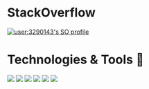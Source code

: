# StackOverflow

[![user:3290143's SO profile](https://stackoverflow-readme-profile.johannchopin.fr/profile-small/3290143?theme=dark)](https://github.com/johannchopin/stackoverflow-readme-profile)

# Technologies & Tools 🔧 

![](https://img.shields.io/badge/Code-React-informational?style=flat&logo=react&logoColor=white&color=7cb34c)
![](https://img.shields.io/badge/Code-TypeScript-informational?style=flat&logo=typescript&logoColor=white&color=7cb34c)
![](https://img.shields.io/badge/Code-JavaScript-informational?style=flat&logo=javascript&logoColor=white&color=7cb34c)
![](https://img.shields.io/badge/Code-CSS-informational?style=flat&logoColor=white&color=7cb34c)
![](https://img.shields.io/badge/Code-HTML-informational?style=flat&logoColor=white&color=7cb34c)
![](https://img.shields.io/badge/Editor-Visual_Studio_Code-informational?style=flat&logo=visual-studio-code&logoColor=white&color=7cb34c)

<!--
**andrewlamyw/andrewlamyw** is a ✨ _special_ ✨ repository because its `README.md` (this file) appears on your GitHub profile.

Here are some ideas to get you started:

- 🔭 I’m currently working on ...
- 🌱 I’m currently learning ...
- 👯 I’m looking to collaborate on ...
- 🤔 I’m looking for help with ...
- 💬 Ask me about ...
- 📫 How to reach me: ...
- 😄 Pronouns: ...
- ⚡ Fun fact: ...
-->
